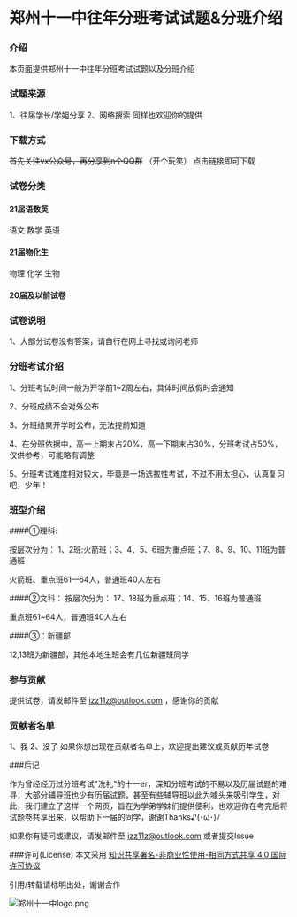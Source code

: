 # 郑州十一中往年分班考试试题&分班介绍

### 介绍
本页面提供郑州十一中往年分班考试试题以及分班介绍

### 试题来源
1、往届学长/学姐分享
2、网络搜索
同样也欢迎你的提供

### 下载方式
~~首先关注vx公众号，再分享到n个QQ群~~ （开个玩笑）
点击链接即可下载

### 试卷分类
#### 21届语数英
语文 数学 英语  

#### 21届物化生 
物理 化学 生物
#### 20届及以前试卷


### 试卷说明
1、大部分试卷没有答案，请自行在网上寻找或询问老师


### 分班考试介绍
1、分班考试时间一般为开学前1~2周左右，具体时间放假时会通知  

2、分班成绩不会对外公布  

3、分班结果开学时公布，无法提前知道  

4、在分班依据中，高一上期末占20%，高一下期末占30%，分班考试占50%，仅供参考，可能略有调整  

5、分班考试难度相对较大，毕竟是一场选拔性考试，不过不用太担心，认真复习吧，少年！

### 班型介绍
####①理科:  

按层次分为： 1、2班:火箭班；3、4、5、6班为重点班；7、8、9、10、11班为普通班  

火箭班、重点班61—64人，普通班40人左右  

####②文科：
按层次分为： 17、18班为重点班；14、15、16班为普通班  

重点班61~64人，普通班40人左右  

####③：新疆部  

12,13班为新疆部，其他本地生班会有几位新疆班同学


### 参与贡献

提供试卷，请发邮件至 izz11z@outlook.com ，感谢你的贡献

### 贡献者名单
1、我
2、没了
如果你想出现在贡献者名单上，欢迎提出建议或贡献历年试卷

###后记  

作为曾经经历过分班考试"洗礼"的十一er，深知分班考试的不易以及历届试题的难寻，大部分辅导班也少有历届试题，甚至有些辅导班以此为噱头来吸引学生，对此，我们建立了这样一个网页，旨在为学弟学妹们提供便利，也欢迎你在考完后将试题卷共享出来，以帮助下一届的同学，谢谢Thanks♪(･ω･)ﾉ
  
  
如果你有疑问或建议，请发邮件至 izz11z@outlook.com 或者提交Issue

###许可(License)
本文采用 [知识共享署名-非商业性使用-相同方式共享 4.0 国际许可协议](https://creativecommons.org/licenses/by-nc-sa/4.0/deed.zh "知识共享署名-非商业性使用-相同方式共享 4.0 国际许可协议")  

引用/转载请标明出处，谢谢合作

![郑州十一中logo.png](https://s1.ax1x.com/2020/03/23/87041S.png)

